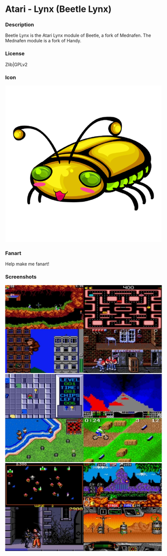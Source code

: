 # Atari - Lynx (Beetle Lynx)

### Description

Beetle Lynx is the Atari Lynx module of Beetle, a fork of Mednafen. The Mednafen module is a fork of Handy.

### License

Zlib|GPLv2

### Icon

![Atari - Lynx (Beetle Lynx) icon](game.libretro.beetle-lynx/resources/icon.png)

### Fanart

Help make me fanart!

### Screenshots

![Atari - Lynx (Beetle Lynx) screenshot](game.libretro.beetle-lynx/resources/screenshot-01.jpg)
![Atari - Lynx (Beetle Lynx) screenshot](game.libretro.beetle-lynx/resources/screenshot-02.jpg)
![Atari - Lynx (Beetle Lynx) screenshot](game.libretro.beetle-lynx/resources/screenshot-03.jpg)
